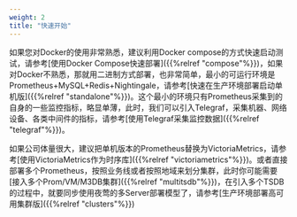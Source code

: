 ```yaml
---
weight: 2
title: "快速开始"
---
```


如果您对Docker的使用非常熟悉，建议利用Docker compose的方式快速启动测试，请参考[使用Docker Compose快速部署]({{%relref "compose"%}})，如果对Docker不熟悉，那就用二进制方式部署，也非常简单，最小的可运行环境是Prometheus+MySQL+Redis+Nightingale，请参考[快速在生产环境部署启动单机版]({{%relref "standalone"%}})。这个最小的环境只有Prometheus采集到的自身的一些监控指标，略显单薄，此时，我们可以引入Telegraf，采集机器、网络设备、各类中间件的指标，请参考[使用Telegraf采集监控数据]({{%relref "telegraf"%}})。

如果公司体量很大，建议把单机版本的Prometheus替换为VictoriaMetrics，请参考[使用VictoriaMetrics作为时序库]({{%relref "victoriametrics"%}})。或者直接部署多个Prometheus，按照业务线或者按照地域来划分集群，此时你可能需要[接入多个Prom/VM/M3DB集群]({{%relref "multitsdb"%}})，在引入多个TSDB的过程中，就要同步使用夜莺的多Server部署模型了，请参考[生产环境部署高可用集群版]({{%relref "clusters"%}})